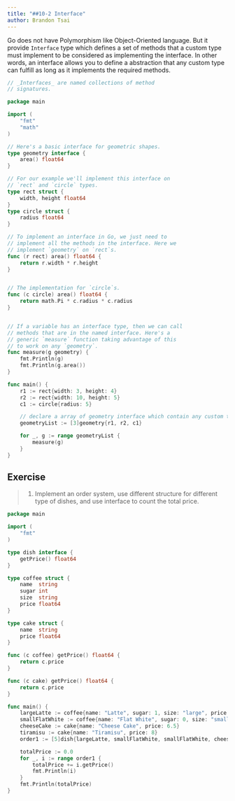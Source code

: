 ```yaml
---
title: "##10-2 Interface"
author: Brandon Tsai
---
```


Go does not have Polymorphism like Object-Oriented language.
But it provide `Interface` type which defines a set of methods that a custom type must implement to be considered as implementing the interface.
In other words, an interface allows you to define a abstraction that any custom type can fulfill as long as it implements the required methods.



```go
// _Interfaces_ are named collections of method
// signatures.

package main

import (
	"fmt"
	"math"
)

// Here's a basic interface for geometric shapes.
type geometry interface {
	area() float64
}

// For our example we'll implement this interface on
// `rect` and `circle` types.
type rect struct {
	width, height float64
}
type circle struct {
	radius float64
}

// To implement an interface in Go, we just need to
// implement all the methods in the interface. Here we
// implement `geometry` on `rect`s.
func (r rect) area() float64 {
	return r.width * r.height
}


// The implementation for `circle`s.
func (c circle) area() float64 {
	return math.Pi * c.radius * c.radius
}


// If a variable has an interface type, then we can call
// methods that are in the named interface. Here's a
// generic `measure` function taking advantage of this
// to work on any `geometry`.
func measure(g geometry) {
	fmt.Println(g)
	fmt.Println(g.area())
}

func main() {
	r1 := rect{width: 3, height: 4}
	r2 := rect{width: 10, height: 5}
	c1 := circle{radius: 5}

	// declare a array of geometry interface which contain any custom type variables that implementing the interface.
	geometryList := [3]geometry{r1, r2, c1}

	for _, g := range geometryList {
		measure(g)
	}
}
```




Exercise
--------

> 1. Implement an order system, use different structure for different type of dishes, and use interface to count the total price.


```go
package main

import (
	"fmt"
)

type dish interface {
	getPrice() float64
}

type coffee struct {
	name  string
	sugar int
	size  string
	price float64
}

type cake struct {
	name  string
	price float64
}

func (c coffee) getPrice() float64 {
	return c.price
}

func (c cake) getPrice() float64 {
	return c.price
}

func main() {
	largeLatte := coffee{name: "Latte", sugar: 1, size: "large", price: 4.5}
	smallFlatWhite := coffee{name: "Flat White", sugar: 0, size: "small", price: 3.5}
	cheeseCake := cake{name: "Cheese Cake", price: 6.5}
	tiramisu := cake{name: "Tiramisu", price: 8}
	order1 := [5]dish{largeLatte, smallFlatWhite, smallFlatWhite, cheeseCake, tiramisu}

	totalPrice := 0.0
	for _, i := range order1 {
		totalPrice += i.getPrice()
		fmt.Println(i)
	}
	fmt.Println(totalPrice)
}
```
